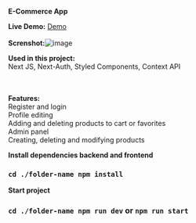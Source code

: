 **E-Commerce App**

**Live Demo:** [Demo](https://e-commerce-app-pied-one.vercel.app) <br/> <br/> 
**Screnshot:**![image](https://github.com/asim-iskandarli/mini-socialapp/blob/main/screenshot.gif)

**Used in this project:** <br/> 
Next JS, Next-Auth, Styled Components, Context API <br/> <br/> <br/>

**Features:** <br/> 
Register and login <br/>
Profile editing <br/>
Adding and deleting products to cart or favorites <br/>
Admin panel <br/>
Creating, deleting and modifying products <br/>



**Install dependencies backend and frontend** <br/> 
### `cd ./folder-name npm install` <br/> 

**Start project** <br/> 
### `cd ./folder-name npm run dev` or `npm run start`
